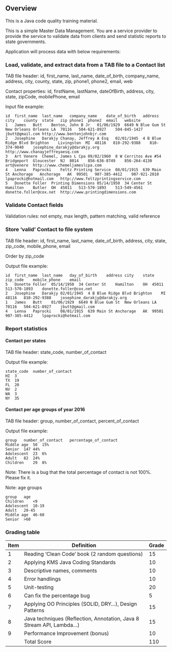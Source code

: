 ## Overview
This is a Java code quality training material.

This is a simple Master Data Management. You are a service provider to provide the service to validate data from clients and send statistic reports to state governments.

Application will process data with below requirements:

### Load, validate, and extract data from a TAB file to a Contact list

 TAB file header: id, first_name, last_name, date_of_birth, company_name, address, city, county, state, zip, phone1, phone2, email, web
 
 Contact properties: id, firstName, lastName, dateOfBirth, address, city, state, zipCode, mobilePhone, email
 
 Input file example:
 
```
id	first_name	last_name	company_name	date_of_birth	address	city	county	state	zip	phone1	phone2	email	website
1	James	Butt	Benton, John B Jr	01/06/1929	6649 N Blue Gum St	New Orleans	Orleans	LA	70116	504-621-8927	504-845-1427	jbutt@gmail.com	http://www.bentonjohnbjr.com
2	Josephine	Darakjy	Chanay, Jeffrey A Esq	02/01/1945	4 B Blue Ridge Blvd	Brighton	Livingston	MI	48116	810-292-9388	810-374-9840	josephine_darakjy@darakjy.org	http://www.chanayjeffreyaesq.com
3	Art	Venere	Chemel, James L Cpa	09/02/1960	8 W Cerritos Ave #54	Bridgeport	Gloucester	NJ	8014	856-636-8749	856-264-4130	art@venere	http://www.chemeljameslcpa.com
4	Lenna	Paprocki	Feltz Printing Service	08/01/1915	639 Main St	Anchorage	Anchorage	AK	99501	907-385-4412	907-921-2010	lpaprocki@hotmail.com	http://www.feltzprintingservice.com
5	Donette	Foller	Printing Dimensions	05/14/1950	34 Center St	Hamilton	Butler	OH	45011	513-570-1893	513-549-4561	donette.foller@cox.net	http://www.printingdimensions.com
```

### Validate Contact fields

 Validation rules: not empty, max length, pattern matching, valid reference

### Store ‘valid’ Contact to file system
 
 TAB file header: id, first_name, last_name, date_of_birth, address, city, state, zip_code, mobile_phone, email
 
 Order by zip_code
 
 Output file example:
 
```
id	first_name	last_name	day_of_birth	address	city	state	zip_code	mobile_phone	email
5	Donette	Foller	05/14/1950	34 Center St	Hamilton	OH	45011	513-570-1893	donette.foller@cox.net
2	Josephine	Darakjy	02/01/1945	4 B Blue Ridge Blvd	Brighton	MI	48116	810-292-9388	josephine_darakjy@darakjy.org
1	James	Butt	01/06/1929	6649 N Blue Gum St	New Orleans	LA	70116	504-621-8927	jbutt@gmail.com
4	Lenna	Paprocki	08/01/1915	639 Main St	Anchorage	AK	99501	907-385-4412	lpaprocki@hotmail.com		
```

### Report statistics

#### Contact per states
 TAB file header: state_code, number_of_contact
 
 Output file example:
 
```
state_code	number_of_contact
HI	3
TX	19
FL	20
NV	2
WA	3
NY	35
```

#### Contact per age groups of year 2016
 TAB file header: group, number_of_contact, percent_of_contact
 
 Output file example:
```
group	number_of_contact	percentage_of_contact
Middle age	50	15%
Senior	147	44%
Adolescent	23	6%
Adult	82	24%
Children	29	8%
```
Note: There is a bug that the total percentage of contact is not 100%. Please fix it.

Note: age groups
```
group	age
Children	<9
Adolescent	10-19
Adult	20-45
Middle age	46-60
Senior	>60
```
### Grading table
| Item |                              Definition                              | Grade |
|------|----------------------------------------------------------------------|-------|
|    1 | Reading ‘Clean Code’ book (2 random questions)                       |    15 |
|    2 | Applying KMS Java Coding Standards                                   |    10 |
|    3 | Descriptive names, comments                                          |    10 |
|    4 | Error handlings                                                      |    10 |
|    5 | Unit-testing                                                         |    20 |
|    6 | Can fix the percentage bug                                           |    5  |
|    7 | Applying OO Principles (SOLID, DRY…), Design Patterns                |    15 |
|    8 | Java techniques (Reflection, Annotation, Java 8 Stream API, Lambda…) |    15 |
|    9 | Performance Improvement (bonus)                                      |    10 |
|      | Total Score                                                          |   110 |
